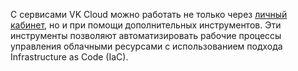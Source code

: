 С сервисами VK Cloud можно работать не только через [личный кабинет](./account), но и при помощи дополнительных инструментов. Эти инструменты позволяют автоматизировать рабочие процессы управления облачными ресурсами с использованием подхода Infrastructure as Code (IaC).
